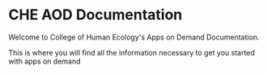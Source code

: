 # CHE AOD Documentation

Welcome to College of Human Ecology's Apps on Demand Documentation.

This is where you will find all the information necessary to get you started with apps on demand

